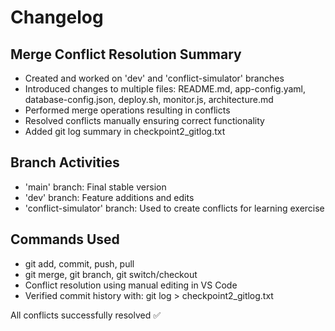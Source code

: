 # Changelog

## Merge Conflict Resolution Summary
- Created and worked on 'dev' and 'conflict-simulator' branches
- Introduced changes to multiple files: README.md, app-config.yaml, database-config.json, deploy.sh, monitor.js, architecture.md
- Performed merge operations resulting in conflicts
- Resolved conflicts manually ensuring correct functionality
- Added git log summary in checkpoint2_gitlog.txt

## Branch Activities
- 'main' branch: Final stable version
- 'dev' branch: Feature additions and edits
- 'conflict-simulator' branch: Used to create conflicts for learning exercise

## Commands Used
- git add, commit, push, pull
- git merge, git branch, git switch/checkout
- Conflict resolution using manual editing in VS Code
- Verified commit history with: git log > checkpoint2_gitlog.txt

All conflicts successfully resolved ✅
